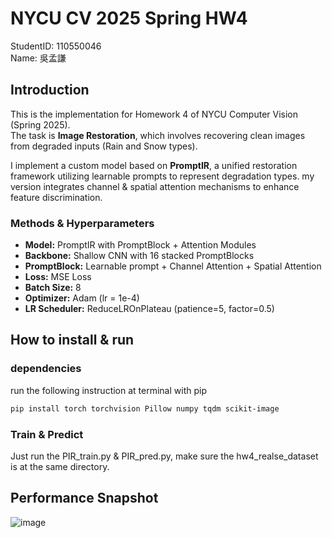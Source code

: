 # NYCU CV 2025 Spring HW4

StudentID: 110550046  
Name: 吳孟謙

## Introduction

This is the implementation for Homework 4 of NYCU Computer Vision (Spring 2025).  
The task is **Image Restoration**, which involves recovering clean images from degraded inputs (Rain and Snow types).  

I implement a custom model based on **PromptIR**, a unified restoration framework utilizing learnable prompts to represent degradation types. my version integrates channel & spatial attention mechanisms to enhance feature discrimination.

### Methods & Hyperparameters

- **Model:** PromptIR with PromptBlock + Attention Modules  
- **Backbone:** Shallow CNN with 16 stacked PromptBlocks  
- **PromptBlock:** Learnable prompt + Channel Attention + Spatial Attention  
- **Loss:** MSE Loss  
- **Batch Size:** 8  
- **Optimizer:** Adam (lr = 1e-4)  
- **LR Scheduler:** ReduceLROnPlateau (patience=5, factor=0.5)

## How to install & run  

### dependencies  
run the following instruction at terminal with pip
```bash
pip install torch torchvision Pillow numpy tqdm scikit-image
```
### Train & Predict
Just run the PIR_train.py & PIR_pred.py, make sure the hw4_realse_dataset is at the same directory.

## Performance Snapshot
![image](https://github.com/user-attachments/assets/b84105c5-c931-480b-adb8-2c7ac2b08058)


